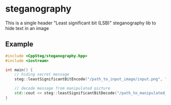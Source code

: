 # steganography

This is a single header "Least significant bit (LSB)" steganography lib to hide text in an image

## Example

```cpp
#include <CppSteg/steganography.hpp>
#include <iostream>

int main() {
    // hiding secret message
    steg::leastSignificantBitEncode("/path_to_input_image/input.png", "/path_to_output_image/output.png", "My secret Message");

    // decode message from manipulated picture
    std::cout << steg::leastSignificantBitDecode("/path_to_manipulated_image/output.png") << std::endl;
}
```

